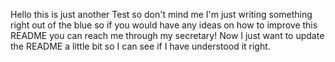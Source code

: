 Hello this is just another Test so don't mind me I'm just writing something right out of the blue so if you would have any ideas on how to improve this README you can reach me through my secretary!
Now I just want to update the README a little bit so I can see if I have understood it right.
